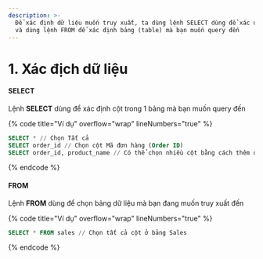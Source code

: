 ```yaml
---
description: >-
  Để xác định dữ liệu muốn truy xuất, ta dùng lệnh SELECT dùng để xác định cột
  và dùng lệnh FROM để xác định bảng (table) mà bạn muốn query đến
---
```


# 1. Xác địch dữ liệu

#### SELECT

Lệnh **SELECT** dùng để xác định cột trong 1 bảng mà bạn muốn query đến

{% code title="Ví dụ" overflow="wrap" lineNumbers="true" %}
```sql
SELECT * // Chọn Tất cả
SELECT order_id // Chọn cột Mã đơn hàng (Order ID)
SELECT order_id, product_name // Có thể chọn nhiều cột bằng cách thêm dấu ","
```
{% endcode %}

#### FROM

Lệnh **FROM** dùng để chọn bảng dữ liệu mà bạn đang muốn truy xuất đến

{% code title="Ví dụ" overflow="wrap" lineNumbers="true" %}
```sql
SELECT * FROM sales // Chọn tất cả cột ở bảng Sales
```
{% endcode %}
